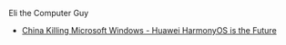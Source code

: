 Eli the Computer Guy
- [China Killing Microsoft Windows - Huawei HarmonyOS is the Future](https://youtu.be/B7H0_oh9Dyo)
